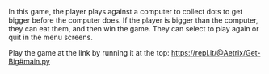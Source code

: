 In this game, the player plays against a computer to collect dots to get bigger before the
computer does. If the player is bigger than the computer, they can eat them, and then win
the game. They can select to play again or quit in the menu screens.

Play the game at the link by running it at the top: https://repl.it/@Aetrix/Get-Big#main.py